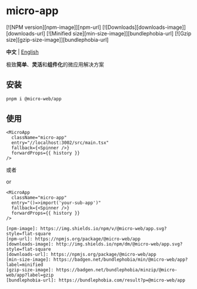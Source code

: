 # micro-app

[![NPM version][npm-image]][npm-url]
[![Downloads][downloads-image]][downloads-url]
[![Minified size][min-size-image]][bundlephobia-url]
[![Gzip size][gzip-size-image]][bundlephobia-url]

**中文** | [English](./README.md)

极致**简单**、**灵活**和**组件化**的微应用解决方案

## 安装

```bash
pnpm i @micro-web/app
```

## 使用

```tsx
<MicroApp
  className="micro-app"
  entry="//localhost:3002/src/main.tsx"
  fallback={<Spinner />}
  forwardProps={{ history }}
/>
```

或者

or

```tsx
<MicroApp
  className="micro-app"
  entry="()=>import('your-sub-app')"
  fallback={<Spinner />}
  forwardProps={{ history }}
/>

[npm-image]: https://img.shields.io/npm/v/@micro-web/app.svg?style=flat-square
[npm-url]: https://npmjs.org/package/@micro-web/app
[downloads-image]: http://img.shields.io/npm/dm/@micro-web/app.svg?style=flat-square
[downloads-url]: https://npmjs.org/package/@micro-web/app
[min-size-image]: https://badgen.net/bundlephobia/min/@micro-web/app?label=minified
[gzip-size-image]: https://badgen.net/bundlephobia/minzip/@micro-web/app?label=gzip
[bundlephobia-url]: https://bundlephobia.com/result?p=@micro-web/app
